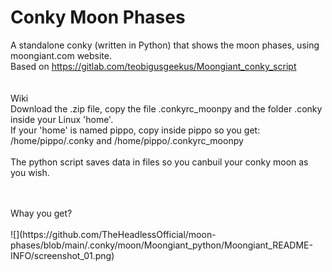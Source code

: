# Conky Moon Phases
 
A standalone conky (written in Python) that shows the moon phases, using moongiant.com website.<br>
Based on https://gitlab.com/teobigusgeekus/Moongiant_conky_script<br>
<br>
<br>
Wiki<br>
Download the .zip file, copy the file .conkyrc_moonpy and the folder .conky inside your Linux 'home'.<br>
If your 'home' is named pippo, copy inside pippo so you get: /home/pippo/.conky and /home/pippo/.conkyrc_moonpy<br>
<br>
The python script saves data in files so you canbuil your conky moon as you wish.<br>





<br>
<br>
Whay you get?<br>
<br>
![](https://github.com/TheHeadlessOfficial/moon-phases/blob/main/.conky/moon/Moongiant_python/Moongiant_README-INFO/screenshot_01.png)
